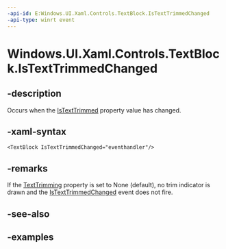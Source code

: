```yaml
---
-api-id: E:Windows.UI.Xaml.Controls.TextBlock.IsTextTrimmedChanged
-api-type: winrt event
---
```


<!-- Event syntax.
public event TypedEventHandler IsTextTrimmedChanged<TextBlock, IsTextTrimmedChangedEventArgs>
-->

# Windows.UI.Xaml.Controls.TextBlock.IsTextTrimmedChanged

## -description

Occurs when the [IsTextTrimmed](textblock_istexttrimmed.md) property value has changed.

## -xaml-syntax

```xaml
<TextBlock IsTextTrimmedChanged="eventhandler"/>
```

## -remarks

If the [TextTrimming](textblock_texttrimming.md) property is set to None (default), no trim indicator is drawn and the [IsTextTrimmedChanged](textblock_istexttrimmedchanged.md) event does not fire.

## -see-also

## -examples
